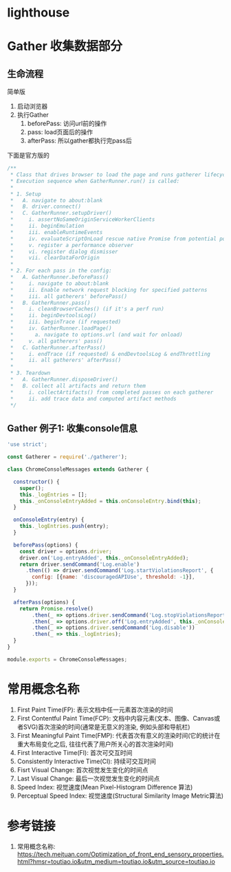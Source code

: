 # lighthouse

# Gather 收集数据部分

## 生命流程

简单版

1. 启动浏览器
2. 执行Gather
    1. beforePass: 访问url前的操作
    2. pass: load页面后的操作
    3. afterPass: 所以gather都执行完pass后

下面是官方版的

```js
/**
 * Class that drives browser to load the page and runs gatherer lifecycle hooks.
 * Execution sequence when GatherRunner.run() is called:
 *
 * 1. Setup
 *   A. navigate to about:blank
 *   B. driver.connect()
 *   C. GatherRunner.setupDriver()
 *     i. assertNoSameOriginServiceWorkerClients
 *     ii. beginEmulation
 *     iii. enableRuntimeEvents
 *     iv. evaluateScriptOnLoad rescue native Promise from potential polyfill
 *     v. register a performance observer
 *     vi. register dialog dismisser
 *     vii. clearDataForOrigin
 *
 * 2. For each pass in the config:
 *   A. GatherRunner.beforePass()
 *     i. navigate to about:blank
 *     ii. Enable network request blocking for specified patterns
 *     iii. all gatherers' beforePass()
 *   B. GatherRunner.pass()
 *     i. cleanBrowserCaches() (if it's a perf run)
 *     ii. beginDevtoolsLog()
 *     iii. beginTrace (if requested)
 *     iv. GatherRunner.loadPage()
 *       a. navigate to options.url (and wait for onload)
 *     v. all gatherers' pass()
 *   C. GatherRunner.afterPass()
 *     i. endTrace (if requested) & endDevtoolsLog & endThrottling
 *     ii. all gatherers' afterPass()
 *
 * 3. Teardown
 *   A. GatherRunner.disposeDriver()
 *   B. collect all artifacts and return them
 *     i. collectArtifacts() from completed passes on each gatherer
 *     ii. add trace data and computed artifact methods
 */
```

## Gather 例子1: 收集console信息

```javascript
'use strict';

const Gatherer = require('./gatherer');

class ChromeConsoleMessages extends Gatherer {

  constructor() {
    super();
    this._logEntries = [];
    this._onConsoleEntryAdded = this.onConsoleEntry.bind(this);
  }

  onConsoleEntry(entry) {
    this._logEntries.push(entry);
  }

  beforePass(options) {
    const driver = options.driver;
    driver.on('Log.entryAdded', this._onConsoleEntryAdded);
    return driver.sendCommand('Log.enable')
      .then(() => driver.sendCommand('Log.startViolationsReport', {
        config: [{name: 'discouragedAPIUse', threshold: -1}],
      }));
  }

  afterPass(options) {
    return Promise.resolve()
        .then(_ => options.driver.sendCommand('Log.stopViolationsReport'))
        .then(_ => options.driver.off('Log.entryAdded', this._onConsoleEntryAdded))
        .then(_ => options.driver.sendCommand('Log.disable'))
        .then(_ => this._logEntries);
  }
}

module.exports = ChromeConsoleMessages;
```

# 常用概念名称

1. First Paint Time(FP): 表示文档中任一元素首次渲染的时间
2. First Contentful Paint Time(FCP): 文档中内容元素(文本、图像、Canvas或者SVG)首次渲染的时间(通常是无意义的渲染, 例如头部和导航栏)
3. First Meaningful Paint Time(FMP): 代表首次有意义的渲染时间(它的统计在重大布局变化之后, 往往代表了用户所关心的首次渲染时间)
4. First Interactive Time(FI): 首次可交互时间
5. Consistently Interactive Time(CI): 持续可交互时间
6. Fisrt Visual Change: 首次视觉发生变化的时间点
7. Last Visual Change: 最后一次视觉发生变化的时间点
8. Speed Index: 视觉速度(Mean Pixel-Histogram Difference 算法)
9. Perceptual Speed Index: 视觉速度(Structural Similarity Image Metric算法)


# 参考链接

1. 常用概念名称: https://tech.meituan.com/Optimization_of_front_end_sensory_properties.html?hmsr=toutiao.io&utm_medium=toutiao.io&utm_source=toutiao.io